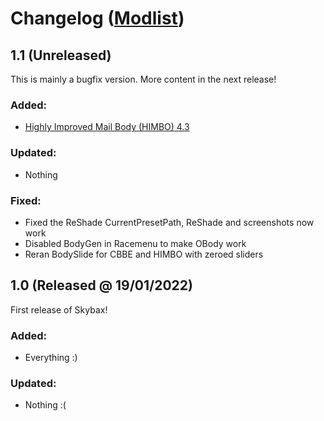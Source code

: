 # Changelog (<a href="https://modwat.ch/u/Skybax/modlist">Modlist</a>)

## 1.1 (Unreleased)

This is mainly a bugfix version. More content in the next release!

### Added:
- [Highly Improved Mail Body (HIMBO) 4.3](https://www.nexusmods.com/skyrimspecialedition/mods/46311)

### Updated:
- Nothing

### Fixed:
- Fixed the ReShade CurrentPresetPath, ReShade and screenshots now work
- Disabled BodyGen in Racemenu to make OBody work
- Reran BodySlide for CBBE and HIMBO with zeroed sliders


## 1.0 (Released @ 19/01/2022)

First release of Skybax!

### Added:
- Everything :)

### Updated:
- Nothing :(
